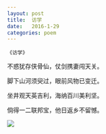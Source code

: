 ```yaml
---
layout: post
title:  访学
date:   2016-1-29
categories: poem
---
```

`《访学》`

不惑犹存侠骨仙，仗剑携妻闯天关。

脚下山河须臾过，眼前风物已变迁。

坐井观天英吉利，海纳百川美利坚。

倘得一二联邦宝，他日返乡不留憾。

<!--more-->

![]({{site.url}}/Images/15.png)

<script>
  (function(i,s,o,g,r,a,m){i['GoogleAnalyticsObject']=r;i[r]=i[r]||function(){
  (i[r].q=i[r].q||[]).push(arguments)},i[r].l=1*new Date();a=s.createElement(o),
  m=s.getElementsByTagName(o)[0];a.async=1;a.src=g;m.parentNode.insertBefore(a,m)
  })(window,document,'script','https://www.google-analytics.com/analytics.js','ga');

  ga('create', 'UA-85986843-1', 'auto');
  ga('send', 'pageview');

</script>